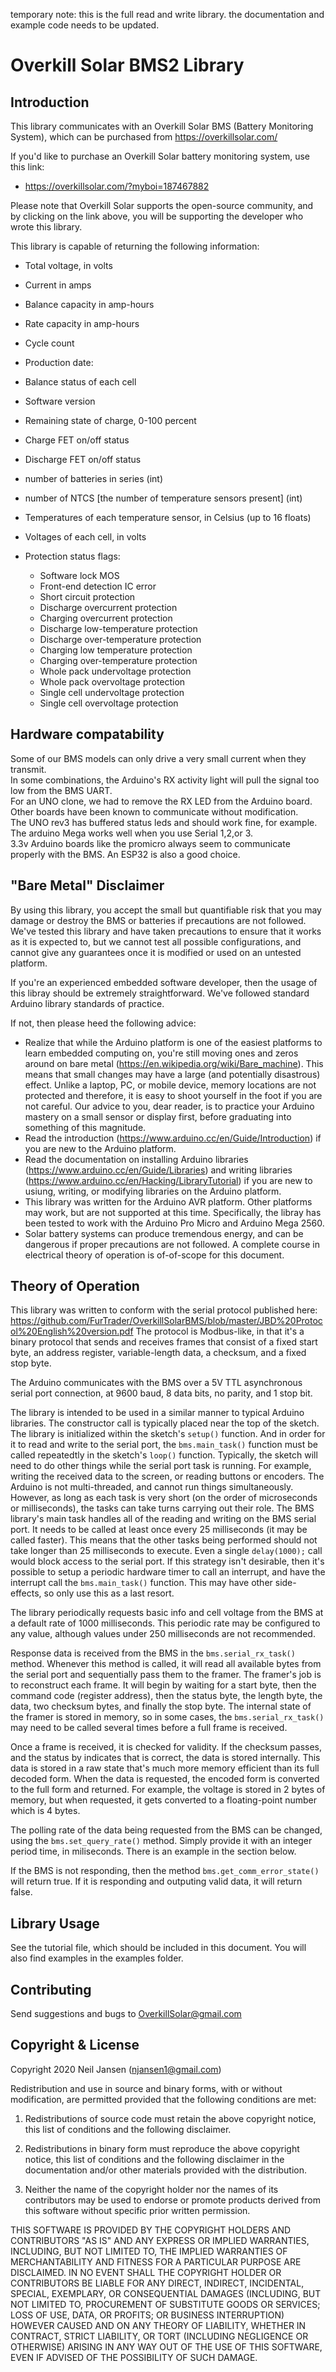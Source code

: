 temporary note: this is the full read and write library. the documentation and example code needs to be updated.

Overkill Solar BMS2 Library
==================================

Introduction
------------

This library communicates with an Overkill Solar BMS (Battery Monitoring
System), which can be purchased from https://overkillsolar.com/

If you'd like to purchase an Overkill Solar battery monitoring system, use this
link:

- https://overkillsolar.com/?myboi=187467882

Please note that Overkill Solar supports the open-source community, and by
clicking on the link above, you will be supporting the developer who wrote this
library.

This library is capable of returning the following information:

- Total voltage, in volts
- Current in amps
- Balance capacity in amp-hours
- Rate capacity in amp-hours
- Cycle count
- Production date:
- Balance status of each cell
- Software version
- Remaining state of charge, 0-100 percent
- Charge FET on/off status
- Discharge FET on/off status
- number of batteries in series (int)
- number of NTCS [the number of temperature sensors present] (int)
- Temperatures of each temperature sensor, in Celsius (up to 16 floats)
- Voltages of each cell, in volts
- Protection status flags:

    - Software lock MOS
    - Front-end detection IC error
    - Short circuit protection
    - Discharge overcurrent protection
    - Charging overcurrent protection
    - Discharge low-temperature protection
    - Discharge over-temperature protection
    - Charging low temperature protection
    - Charging over-temperature protection
    - Whole pack undervoltage protection
    - Whole pack overvoltage protection
    - Single cell undervoltage protection
    - Single cell overvoltage protection

Hardware compatability
-----------------------
Some of our BMS models can only drive a very small current when they transmit.   
 In some combinations, the Arduino's RX activity light will pull the signal too low from the BMS UART.     
 For an UNO clone, we had to remove the RX LED from the Arduino board.     
 Other boards have been known to communicate without modification.     
 The UNO rev3 has buffered status leds and should work fine, for example.     
 The arduino Mega works well when you use Serial 1,2,or 3.   
 3.3v Arduino boards like the promicro always seem to communicate properly with the BMS. An ESP32 is also a good choice.  

"Bare Metal" Disclaimer
-----------------------

By using this library, you accept the small but quantifiable risk that 
you may damage or destroy the BMS or batteries if precautions are not followed.
We've tested this library and have taken precautions to ensure that it works
as it is expected to, but we cannot test all possible configurations, and
cannot give any guarantees once it is modified or used on an untested
platform.

If you're an experienced embedded software developer, then the usage of this
libray should be extremely straightforward.  We've followed standard
Arduino library standards of practice.

If not, then please heed the following advice:  

- Realize that while the Arduino platform is one of the easiest platforms to
  learn embedded computing on, you're still moving ones and zeros around
  on bare metal (https://en.wikipedia.org/wiki/Bare_machine).  This means that
  small changes may have a large (and potentially disastrous) effect.  Unlike
  a laptop, PC, or mobile device, memory locations are not protected and
  therefore, it is easy to shoot yourself in the foot if you are not careful.
  Our advice to you, dear reader, is to practice your Arduino mastery on a
  small sensor or display first, before graduating into something of this
  magnitude.
- Read the introduction (https://www.arduino.cc/en/Guide/Introduction) 
  if you are new to the Arduino platform.
- Read the documentation on installing Arduino libraries
  (https://www.arduino.cc/en/Guide/Libraries) and writing libraries
  (https://www.arduino.cc/en/Hacking/LibraryTutorial) if you are new to usiung,
  writing, or modifying libraries on the Arduino platform.
- This library was written for the Arduino AVR platform.  Other platforms
  may work, but are not supported at this time.  Specifically, the libray has
  been tested to work with the Arduino Pro Micro and Arduino Mega 2560.
- Solar battery systems can produce tremendous energy, and can be dangerous
  if proper precautions are not followed.  A complete course in electrical
  theory of operation is of-of-scope for this document.


Theory of Operation
-------------------

This library was written to conform with the serial protocol published here:
https://github.com/FurTrader/OverkillSolarBMS/blob/master/JBD%20Protocol%20English%20version.pdf
The protocol is Modbus-like, in that it's a binary protocol that sends and
receives frames that consist of a fixed start byte, an address register,
variable-length data, a checksum, and a fixed stop byte.

The Arduino communicates with the BMS over a 5V TTL asynchronous serial port
connection, at 9600 baud, 8 data bits, no parity, and 1 stop bit. 

The library is intended to be used in a similar manner to typical Arduino
libraries.  The constructor call is typically placed near the top of the
sketch.  The library is initialized within the sketch's ``setup()``
function.  And in order for it to read and write to the serial port, the
``bms.main_task()`` function must be called repeatedtly in the sketch's
``loop()`` function.  Typically, the sketch will need to do other things
while the serial port task is running.  For example, writing the received
data to the screen, or reading buttons or encoders.  The Arduino is not
multi-threaded, and cannot run things simultaneously.  However, as long as
each task is very short (on the order of microseconds or milliseconds),
the tasks can take turns carrying out their role.  The BMS library's main task
handles all of the reading and writing on the BMS serial port.  It needs
to be called at least once every 25 milliseconds (it may be called faster).
This means that the other tasks being performed should not take longer
than 25 milliseconds to execute.  Even a single ``delay(1000);`` call
would block access to the serial port.  If this strategy isn't desirable,
then it's possible to setup a periodic hardware timer to call an interrupt,
and have the interrupt call the ``bms.main_task()`` function.  This may
have other side-effects, so only use this as a last resort.

The library periodically requests basic info and cell voltage from the BMS
at a default rate of 1000 milliseconds. This periodic rate may be configured
to any value, although values under 250 milliseconds are not recommended.

Response data is received from the BMS in the ``bms.serial_rx_task()`` method.
Whenever this method is called, it will read all available bytes from the
serial port and sequentially pass them to the framer.  The framer's job is
to reconstruct each frame.  It will begin by waiting for a start byte, then
the command code (register address), then the status byte, the length byte,
the data, two checksum bytes, and finally the stop byte.  The internal
state of the framer is stored in memory, so in some cases, the
``bms.serial_rx_task()`` may need to be called several times before a full frame
is received.  

Once a frame is received, it is checked for validity.  If the checksum passes,
and the status by indicates that is correct, the data is stored internally.
This data is stored in a raw state that's much more memory efficient than its
full decoded form.  When the data is requested, the encoded form is converted
to the full form and returned.  For example, the voltage is stored in 2 bytes
of memory, but when requested, it gets converted to a floating-point number
which is 4 bytes.

The polling rate of the data being requested from the BMS can be changed,
using the ``bms.set_query_rate()`` method.  Simply provide it with an integer
period time, in miliseconds.  There is an example in the section below.

If the BMS is not responding, then the method ``bms.get_comm_error_state()``
will return true.  If it is responding and outputing valid data, it will
return false.


Library Usage
-------------

See the tutorial file, which should be included in this document.  You will
also find examples in the examples folder.


Contributing
------------

Send suggestions and bugs to OverkillSolar@gmail.com 


Copyright & License
-------------------

Copyright 2020 Neil Jansen (njansen1@gmail.com)

Redistribution and use in source and binary forms, with or without
modification, are permitted provided that the following conditions are met:

1. Redistributions of source code must retain the above copyright notice,
   this list of conditions and the following disclaimer.

2. Redistributions in binary form must reproduce the above copyright notice,
   this list of conditions and the following disclaimer in the documentation
   and/or other materials provided with the distribution.

3. Neither the name of the copyright holder nor the names of its contributors
   may be used to endorse or promote products derived from this software
   without specific prior written permission.

THIS SOFTWARE IS PROVIDED BY THE COPYRIGHT HOLDERS AND CONTRIBUTORS "AS IS"
AND ANY EXPRESS OR IMPLIED WARRANTIES, INCLUDING, BUT NOT LIMITED TO, THE
IMPLIED WARRANTIES OF MERCHANTABILITY AND FITNESS FOR A PARTICULAR PURPOSE
ARE DISCLAIMED. IN NO EVENT SHALL THE COPYRIGHT HOLDER OR CONTRIBUTORS BE
LIABLE FOR ANY DIRECT, INDIRECT, INCIDENTAL, SPECIAL, EXEMPLARY, OR
CONSEQUENTIAL DAMAGES (INCLUDING, BUT NOT LIMITED TO, PROCUREMENT OF
SUBSTITUTE GOODS OR SERVICES; LOSS OF USE, DATA, OR PROFITS; OR BUSINESS
INTERRUPTION) HOWEVER CAUSED AND ON ANY THEORY OF LIABILITY, WHETHER IN
CONTRACT, STRICT LIABILITY, OR TORT (INCLUDING NEGLIGENCE OR OTHERWISE)
ARISING IN ANY WAY OUT OF THE USE OF THIS SOFTWARE, EVEN IF ADVISED OF THE
POSSIBILITY OF SUCH DAMAGE.
